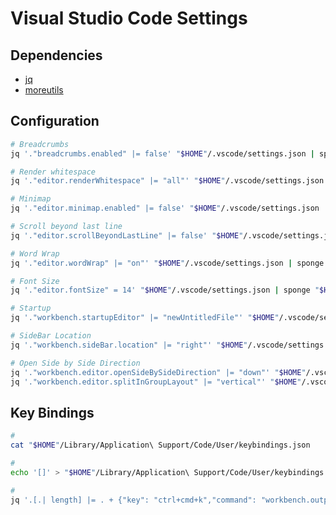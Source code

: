 # Visual Studio Code Settings

## Dependencies

- [jq](/jq.md#cli)
- [moreutils](/moreutils.md)

<!--
  "files.watcherExclude": {
    "**/.yarn/*/**": true
  }
-->

## Configuration

```sh
# Breadcrumbs
jq '."breadcrumbs.enabled" |= false' "$HOME"/.vscode/settings.json | sponge "$HOME"/.vscode/settings.json

# Render whitespace
jq '."editor.renderWhitespace" |= "all"' "$HOME"/.vscode/settings.json | sponge "$HOME"/.vscode/settings.json

# Minimap
jq '."editor.minimap.enabled" |= false' "$HOME"/.vscode/settings.json | sponge "$HOME"/.vscode/settings.json

# Scroll beyond last line
jq '."editor.scrollBeyondLastLine" |= false' "$HOME"/.vscode/settings.json | sponge "$HOME"/.vscode/settings.json

# Word Wrap
jq '."editor.wordWrap" |= "on"' "$HOME"/.vscode/settings.json | sponge "$HOME"/.vscode/settings.json

# Font Size
jq '."editor.fontSize" = 14' "$HOME"/.vscode/settings.json | sponge "$HOME"/.vscode/settings.json

# Startup
jq '."workbench.startupEditor" |= "newUntitledFile"' "$HOME"/.vscode/settings.json | sponge "$HOME"/.vscode/settings.json

# SideBar Location
jq '."workbench.sideBar.location" |= "right"' "$HOME"/.vscode/settings.json | sponge "$HOME"/.vscode/settings.json

# Open Side by Side Direction
jq '."workbench.editor.openSideBySideDirection" |= "down"' "$HOME"/.vscode/settings.json | sponge "$HOME"/.vscode/settings.json
jq '."workbench.editor.splitInGroupLayout" |= "vertical"' "$HOME"/.vscode/settings.json | sponge "$HOME"/.vscode/settings.json
```

<!--
"files.exclude": {
  "**/.git": false
},
-->

<!--
# Auto Save
# jq '."files.autoSave" |= "afterDelay"' "$HOME"/.vscode/settings.json | sponge "$HOME"/.vscode/settings.json

# Rulers
# jq '."editor.rulers" |= [100, 120]' "$HOME"/.vscode/settings.json | sponge "$HOME"/.vscode/settings.json

# Trim Trailing Whitespace
# jq '."files.trimTrailingWhitespace" |= true' "$HOME"/.vscode/settings.json | sponge "$HOME"/.vscode/settings.json

# Trim Final Newlines
# jq '."files.trimFinalNewlines" |= true' "$HOME"/.vscode/settings.json | sponge "$HOME"/.vscode/settings.json

# Associations
# jq '."files.associations"."*.cnf" |= "ini"' "$HOME"/.vscode/settings.json | sponge "$HOME"/.vscode/settings.json

# New window dimensions
# jq '."window.newWindowDimensions" |= "maximized"' "$HOME"/.vscode/settings.json | sponge "$HOME"/.vscode/settings.json

# Zoom Level
# jq '."window.zoomLevel" = 0' "$HOME"/.vscode/settings.json | sponge "$HOME"/.vscode/settings.json

# Tab Size
# jq '."editor.tabSize" |= 2' "$HOME"/.vscode/settings.json | sponge "$HOME"/.vscode/settings.json
-->

## Key Bindings

<!--
https://github.com/Microsoft/vscode/issues/4504
-->

```sh
#
cat "$HOME"/Library/Application\ Support/Code/User/keybindings.json

#
echo '[]' > "$HOME"/Library/Application\ Support/Code/User/keybindings.json

#
jq '.[.| length] |= . + {"key": "ctrl+cmd+k","command": "workbench.output.action.clearOutput"}' "$HOME"/Library/Application\ Support/Code/User/keybindings.json | sponge "$HOME"/Library/Application\ Support/Code/User/keybindings.json
```
